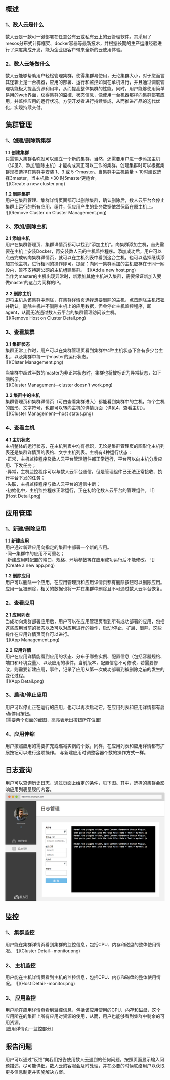 ##  概述

### 1、数人云是什么

数人云是一款可一键部署在任意公有云或私有云上的云管理软件。其采用了mesos分布式计算框架、docker容器等最新技术，并根据长期的生产运维经验进行了深度集成开发，能为企业级客户带来全新的云使用体验。    

### 2、数人云能做什么

数人云能够帮助用户轻松管理集群，使得集群易使用，无论集群大小，对于您而言其逻辑上是一台机器，应用的部署、运行和监控如同在单机进行，并且通过调度管理功能极大提高资源利用率，从而提高整体集群的性能。同时，用户能够使用简单易用的web界面，获得集群的监控、状态信息，像使用一台机器那样向集群部署应用，并监控应用的运行状况。方便开发者进行持续集成，从而推进产品的迭代优化，实现持续交付。    

## 集群管理

### 1、创建/删除新集群

**1.1 创建集群**     
只需输入集群名称就可以建立一个新的集群，当然，还需要用户进一步添加主机（详见2、添加/删除主机）才能构成真正可以工作的集群。创建集群时可以根据集群规模选择在集群中安装 1、3 或 5 个master。当集群中主机数量 > 10时建议选择3master，当主机数 >30 时5master更适合。   
![](Create a new cluster.png)    


**1.2 删除集群**    
用户在集群管理、集群详情页面都可以删除集群，确认删除后，数人云平台会停止集群上运行的所有应用、组件，但应用产生的业务数据依然保留在原主机上。   
![](Remove Cluster on Cluster Management.png)



### 2、添加/删除主机

**2.1 添加主机**   
用户在集群管理页、集群详情页都可以找到“添加主机”。向集群添加主机，首先需要在主机上安装Docker，再安装数人云的主机监控程序。添加成功后，用户可以点击完成转向集群详情页，就可以在主机列表中看到这台主机，也可以选择继续添加其他主机，进行相同的操作即可。提醒：向同一集群添加的主机应存在于同一网段内，暂不支持跨公网的主机组建集群。
![](Add a new host.png)     
当作为master的主机出现异常时，新添加其他主机进入集群，需要保证新加入要做master的这台为同样的IP。    

**2.2 删除主机**   
即将主机从该集群中删除，在集群详情页选择想要删除的主机，点击删除主机按钮并确认。删除主机并不删除主机上的应用数据，但会停止主机监控程序，即agent，从而无法通过数人云平台的集群管理访问该主机。     
![](Remove Host on Cluster Detail.png)    


### 3、查看集群

**3.1 集群状态**     
集群正常工作时，用户可以在集群管理页看到集群中4种主机状态下各有多少台主机，以及集群中每一个master的运行状态。     
![](Clster Management.png)

当集群中超过半数的master为非正常状态时，集群也将被标识为异常状态，如下图所示。     
![](Cluster Management--cluster doesn't work.png)   


**3.2 集群中的主机**   
集群管理页和集群详情页（可由查看集群进入）都能看到集群中的主机，每个主机的图形、文字符号，也都可以转向主机的详情页面（详见4、查看主机）。     
![](Cluster Management--host status.png)

### 4、查看主机

**4.1 主机状态**      
主机整体的运行状态，在主机列表中均有标识，无论是集群管理页的图形化主机列表还是集群详情页的表格、文字主机列表。主机有4种运行状态：    
-正常，主机监控程序及数人云平台管理组件都正常运行，平台可以向主机分发应用、下发任务；    
-异常，主机监控程序可以与数人云平台通信，但是管理组件已无法正常接收、执行平台下发的任务；    
-失联，主机监控程序与数人云平台的通信中断；    
-初始化中，主机监控程序正常运行，正在初始化数人云平台的管理组件。
![](Host Detail.png)  



## 应用管理
### 1、新建/删除应用
**1.1 新建应用**     
用户通过新建应用向指定的集群中部署一个新的应用。   
-同一集群中的应用不可重名；     
-新建应用时配置的端口、规格、环境参数等在应用成功运行后不能修改。
![](Create a new app.png)

**1.2 删除应用**     
用户可以删除一个应用，在应用管理页和应用详情页都有删除按钮可以删除应用。应用一旦被删除，相关的数据也将一并在集群中删除且不可通过数人云平台恢复。     

### 2、查看应用
**2.1 应用列表**     
当成功向集群部署应用后，用户可以在应用管理页看到所有成功部署的应用，包括这些应用当前的状态以及可以对应用进行的操作，启动/停止、扩展、删除，这些操作在应用详情页同样可以进行。     
![](App Management.png)

**2.2 应用详情**     
用户在应用详情能看到应用的状态、分布于哪些实例、配置信息（包括容器规格、端口和环境变量）、以及应用的事件。当前版本，配置信息不可修改，若需要修改，则需要新建应用，事件，记录了应用从第一次成功部署到被删除之前的发生的变化过程。     
![](App Detail.png)    

### 3、启动/停止应用
用户可以停止正在运行的应用，也可以再次启动它。在应用列表和应用详情都有启动/停用按钮。    
[需要两个页面的截图，高亮表示出按钮所在位置]

### 4、应用伸缩
用户按照应用的需要扩充或缩减实例的个数，同样，在应用列表和应用详情都有扩展按钮可以进行这项操作。 与新建应用时调整容器个数的操作方式一样。    






## 日志查询

用户可以查询历史日志，通过页面上给定的条件，见下图。其中，选择的集群会影响应用列表呈现的内容。
![](Log.png)



## 监控

### 1、 集群监控

用户能在集群详情页看到集群的监控信息，包括CPU、内存和磁盘的整体使用情况。
![](Cluster Detail--monitor.png)


### 2、 主机监控

用户能在主机详情页看到主机的监控信息，包括CPU、内存和磁盘的整体使用情况。
![](Host Detail--monitor.png)



### 3、 应用监控

用户能在应用详情页看到监控信息，包括该应用使用的CPU、内存和磁盘，这个应用所在的集群上所有应用对资源的使用，从而，用户也能够看到集群中剩余的可用资源。   
[应用详情页—监控部分]


## 报告问题

用户可以通过“反馈”向我们报告使用数人云遇到的任何问题，按照页面显示输入问题描述，尽可能详细。数人云的客服会及时处理，并在必要的时候联络用户以获取更多信息制定并实施解决方案。   
